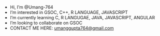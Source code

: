 - Hi, I’m @Umang-764
- I’m interested in GSOC, C++, R LANGUAGE, JAVASCRIPT
- I’m currently learning C, R LANGUGAE, JAVA, JAVASCRIPT, ANGULAR
- I’m looking to collaborate on GSOC
- CONTACT ME HERE: umanggupta764@gmail.com

<!---
Umang-764/Umang-764 is a ✨ special ✨ repository because its `README.md` (this file) appears on your GitHub profile.
You can click the Preview link to take a look at your changes.
--->
